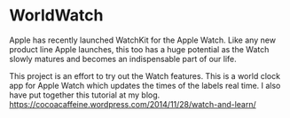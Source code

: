 WorldWatch
==========
Apple has recently launched WatchKit for the Apple Watch. Like any new product line Apple launches, this too has a huge potential as the Watch slowly matures and becomes an indispensable  part of our life. 

This project is an effort to try out the Watch features.
This is a world clock app for Apple Watch which updates the times of the labels real time. I also have put together this tutorial at my blog.
https://cocoacaffeine.wordpress.com/2014/11/28/watch-and-learn/
